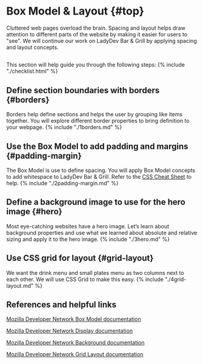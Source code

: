 # Box Model & Layout {#top}
Cluttered web pages overload the brain. Spacing and layout helps draw attention to different parts of the website by making it easier for users to "see". We will continue our work on LadyDev Bar & Grill by applying spacing and layout concepts.

<!-- trick markdown to give me a little space between these two sections of text -->
## 

This section will help guide you through the following steps:
{% include "./checklist.html" %}

## Define section boundaries with borders {#borders} <span class="navigate-top"><a href="#top" title="Take me to the top of page"><i class="fa fa-chevron-circle-up" aria-hidden="true"></i></a></span>
Borders help define sections and helps the user by grouping like items together. You will explore different border properties to bring definition to your webpage.
{% include "./1borders.md" %}

## Use the Box Model to add padding and margins  {#padding-margin} <span class="navigate-top"><a href="#top" title="Take me to the top of page"><i class="fa fa-chevron-circle-up" aria-hidden="true"></i></a></span>
The Box Model is use to define spacing. You will apply Box Model concepts to add whitespace to LadyDev Bar & Grill.
Refer to the [CSS Cheat Sheet](../references/css_cheat_sheet.md) to help.
{% include "./2padding-margin.md" %}

## Define a background image to use for the hero image {#hero} <span class="navigate-top"><a href="#top" title="Take me to the top of page"><i class="fa fa-chevron-circle-up" aria-hidden="true"></i></a></span>
Most eye-catching websites have a hero image. Let’s learn about background properties and use what we learned about absolute and relative sizing and apply it to the hero image.
{% include "./3hero.md" %}

## Use CSS grid for layout {#grid-layout} <span class="navigate-top"><a href="#top" title="Take me to the top of page"><i class="fa fa-chevron-circle-up" aria-hidden="true"></i></a></span>
We want the drink menu and small plates menu as two columns next to each other. We will use CSS Grid to make this easy.
{% include "./4grid-layout.md" %}


## References and helpful links
[Mozilla Developer Network Box Model documentation](https://developer.mozilla.org/en-US/docs/Learn/CSS/Introduction_to_CSS/Box_model)

[Mozilla Developer Network Display documentation](https://developer.mozilla.org/en-US/docs/Web/CSS/display)

[Mozilla Developer Network Background documentation](https://developer.mozilla.org/en-US/docs/Web/CSS/background)

[Mozilla Developer Network Grid Layout documentation](https://developer.mozilla.org/en-US/docs/Web/CSS/CSS_Grid_Layout/Basic_Concepts_of_Grid_Layout)
